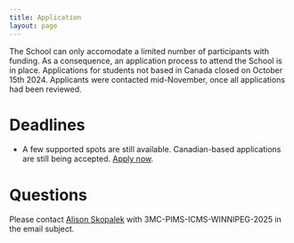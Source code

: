 ```yaml
---
title: Application
layout: page
---
```

The School can only accomodate a limited number of participants with funding. 
As a consequence, an application process to attend the School is in place.
Applications for students not based in Canada closed on October 15th 2024. Applicants were contacted mid-November, once all applications had been reviewed.


# Deadlines

* A few supported spots are still available. Canadian-based applications are still being accepted. [Apply now](https://forms.gle/KVJmyU8WKthwa8sW8).

# Questions  

Please contact [Alison Skopalek](mailto:Alison.Skopalek@umanitoba.ca) with 3MC-PIMS-ICMS-WINNIPEG-2025 in the email subject.


